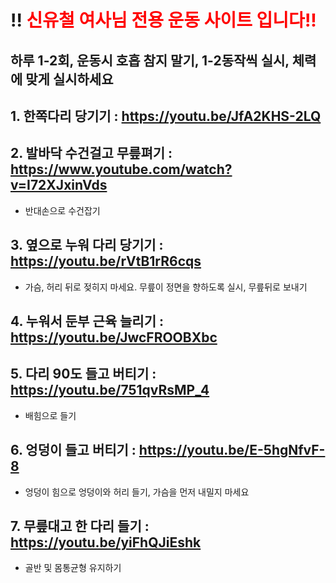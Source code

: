 # !! <font color="red"> 신유철 여사님 전용 운동 사이트 입니다!! </font>

## 하루 1-2회, 운동시 호흡 참지 말기, 1-2동작씩 실시, 체력에 맞게 실시하세요

## 1. 한쪽다리 당기기 : https://youtu.be/JfA2KHS-2LQ

## 2. 발바닥 수건걸고 무릎펴기 : https://www.youtube.com/watch?v=I72XJxinVds
- 반대손으로 수건잡기


## 3. 옆으로 누워 다리 당기기 : https://youtu.be/rVtB1rR6cqs
- 가슴, 허리 뒤로 젖히지 마세요. 무릎이 정면을 향하도록 실시, 무릎뒤로 보내기

## 4. 누워서 둔부 근육 늘리기 : https://youtu.be/JwcFROOBXbc


## 5. 다리 90도 들고 버티기 : https://youtu.be/751qvRsMP_4
- 배힘으로 들기


## 6. 엉덩이 들고 버티기 : https://youtu.be/E-5hgNfvF-8
- 엉덩이 힘으로 엉덩이와 허리 들기, 가슴을 먼저 내밀지 마세요


## 7. 무릎대고 한 다리 들기 : https://youtu.be/yiFhQJiEshk
- 골반 및 몸통균형 유지하기
